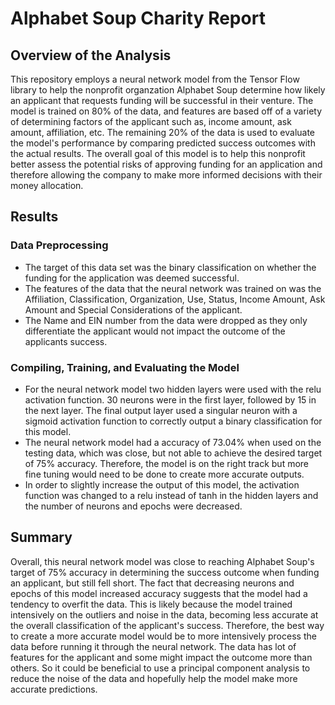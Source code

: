 # Alphabet Soup Charity Report 

## Overview of the Analysis
This repository employs a neural network model from the Tensor Flow library to help the nonprofit organzation Alphabet Soup determine how likely an applicant that requests funding will be successful in their venture. The model is trained on 80% of the data, and features are based off of a variety of determining factors of the applicant such as, income amount, ask amount, affiliation, etc. The remaining 20% of the data is used to evaluate the model's performance by comparing predicted success outcomes with the actual results. The overall goal of this model is to help this nonprofit better assess the potential risks of approving funding for an application and therefore allowing the company to make more informed decisions with their money allocation.

## Results

### Data Preprocessing
* The target of this data set was the binary classification on whether the funding for the application was deemed successful. 
* The features of the data that the neural network was trained on was the Affiliation, Classification, Organization, Use, Status, Income Amount, Ask Amount and Special Considerations of the applicant.
* The Name and EIN number from the data were dropped as they only differentiate the applicant would not impact the outcome of the applicants success.

### Compiling, Training, and Evaluating the Model

* For the neural network model two hidden layers were used with the relu activation function. 30 neurons were in the first layer, followed by 15 in the next layer. The final output layer used a singular neuron with a sigmoid activation function to correctly output a binary classification for this model.
* The neural network model had a accuracy of 73.04% when used on the testing data, which was close, but not able to achieve the desired target of 75% accuracy. Therefore, the model is on the right track but more fine tuning would need to be done to create more accurate outputs.
* In order to slightly increase the output of this model, the activation function was changed to a relu instead of tanh in the hidden layers and the number of neurons and epochs were decreased. 


## Summary

Overall, this neural network model was close to reaching Alphabet Soup's target of 75% accuracy in determining the success outcome when funding an applicant, but still fell short. The fact that decreasing neurons and epochs of this model increased accuracy suggests that the model had a tendency to overfit the data. This is likely because the model trained intensively on the outliers and noise in the data, becoming less accurate at the overall classification of the applicant's success. Therefore, the best way to create a more accurate model would be to more intensively process the data before running it through the neural network. The data has lot of features for the applicant and some might impact the outcome more than others. So it could be beneficial to use a principal component analysis to reduce the noise of the data and hopefully help the model make more accurate predictions. 


